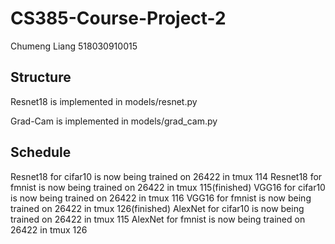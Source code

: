 # CS385-Course-Project-2
Chumeng Liang  518030910015

## Structure

Resnet18 is implemented in models/resnet.py

Grad-Cam is implemented in models/grad_cam.py

## Schedule

Resnet18 for cifar10 is now being trained on 26422 in tmux 114
Resnet18 for fmnist is now being trained on 26422 in tmux 115(finished)
VGG16 for cifar10 is now being trained on 26422 in tmux 116
VGG16 for fmnist is now being trained on 26422 in tmux 126(finished)
AlexNet for cifar10 is now being trained on 26422 in tmux 115
AlexNet for fmnist is now being trained on 26422 in tmux 126